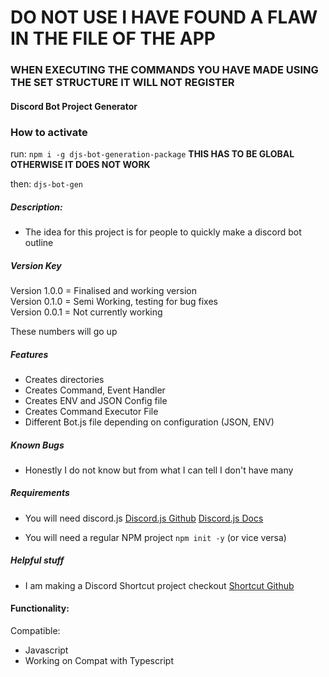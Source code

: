# **DO NOT USE** I HAVE FOUND A FLAW IN THE FILE OF THE APP

### WHEN EXECUTING THE COMMANDS YOU HAVE MADE USING THE SET STRUCTURE IT WILL NOT REGISTER

#### Discord Bot Project Generator

### How to activate

run:
`npm i -g djs-bot-generation-package` **THIS HAS TO BE GLOBAL OTHERWISE IT DOES NOT WORK**

then:
`djs-bot-gen`

##### Description:

- The idea for this project is for people to quickly make a discord bot outline

##### Version Key

Version 1.0.0 = Finalised and working version <br>
Version 0.1.0 = Semi Working, testing for bug fixes <br>
Version 0.0.1 = Not currently working <br>

These numbers will go up

##### Features

- Creates directories
- Creates Command, Event Handler
- Creates ENV and JSON Config file
- Creates Command Executor File
- Different Bot.js file depending on configuration (JSON, ENV)

##### Known Bugs

- Honestly I do not know but from what I can tell I don't have many

##### Requirements

- You will need discord.js
  [Discord.js Github](https://github.com/discordjs/discord.js)
  [Discord.js Docs](https://discord.js.org/#/docs/main/stable/general/welcome)

- You will need a regular NPM project
  `npm init -y` (or vice versa)

##### Helpful stuff

- I am making a Discord Shortcut project checkout
  [Shortcut Github](https://github.com/MicrosoftWord12/Discord-JS-Shortcuts-JS)

#### Functionality:

Compatible:

- Javascript
- Working on Compat with Typescript
